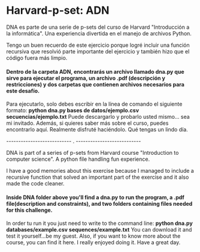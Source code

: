 # Harvard-p-set: ADN
DNA es parte de una serie de p-sets del curso de Harvard "Introducción a la informática". Una experiencia divertida en el manejo de archivos Python.

Tengo un buen recuerdo de este ejercicio porque logré incluir una función recursiva que resolvió parte importante del ejercicio y también hizo que el código fuera más limpio.

#### Dentro de la carpeta ADN, encontrarás un archivo llamado dna.py que sirve para ejecutar el programa, un archivo .pdf (descripción y restricciones) y dos carpetas que contienen archivos necesarios para este desafío.
Para ejecutarlo, solo debes escribir en la línea de comando el siguiente formato: **python dna.py bases de datos/ejemplo.csv secuencias/ejemplo.txt**
Puede descargarlo y probarlo usted mismo... sea mi invitado.
Además, si quieres saber más sobre el curso, puedes encontrarlo aquí. Realmente disfruté haciéndolo. Qué tengas un lindo día.

 --------------------------- . ---------------------------
 
DNA is part of a series of p-sets from Harvard course "Introduction to computer science". A python file handling fun experience. 

I have a good memories about this exercise because I managed to include a recursive function that solved an important part of the exercise and it also made the code cleaner.

#### Inside DNA folder above you'll find a dna.py to run the program, a .pdf file(description and constraints), and two folders containing files needed for this challenge. 
In order tu run it you just need to write to the command line: **python dna.py databases/example.csv sequences/example.txt**
You can download it and test it yourself...be my guest.
Also, if you want to know more about the course, you can find it here. I really enjoyed doing it. Have a great day. 

